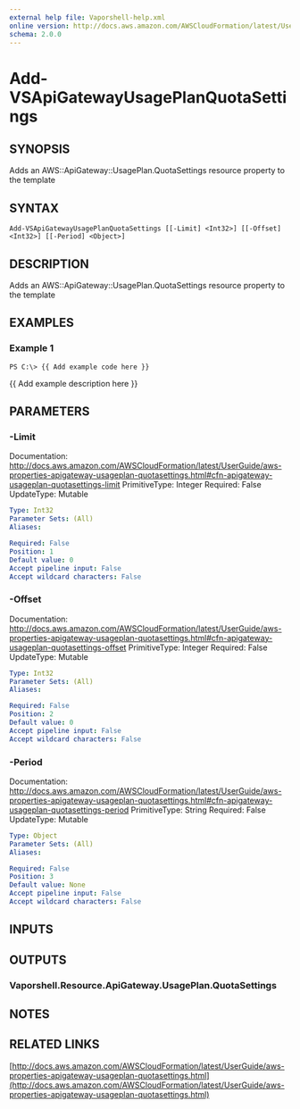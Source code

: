```yaml
---
external help file: Vaporshell-help.xml
online version: http://docs.aws.amazon.com/AWSCloudFormation/latest/UserGuide/aws-properties-apigateway-usageplan-quotasettings.html
schema: 2.0.0
---
```


# Add-VSApiGatewayUsagePlanQuotaSettings

## SYNOPSIS
Adds an AWS::ApiGateway::UsagePlan.QuotaSettings resource property to the template

## SYNTAX

```
Add-VSApiGatewayUsagePlanQuotaSettings [[-Limit] <Int32>] [[-Offset] <Int32>] [[-Period] <Object>]
```

## DESCRIPTION
Adds an AWS::ApiGateway::UsagePlan.QuotaSettings resource property to the template

## EXAMPLES

### Example 1
```
PS C:\> {{ Add example code here }}
```

{{ Add example description here }}

## PARAMETERS

### -Limit
Documentation: http://docs.aws.amazon.com/AWSCloudFormation/latest/UserGuide/aws-properties-apigateway-usageplan-quotasettings.html#cfn-apigateway-usageplan-quotasettings-limit
PrimitiveType: Integer
Required: False
UpdateType: Mutable

```yaml
Type: Int32
Parameter Sets: (All)
Aliases: 

Required: False
Position: 1
Default value: 0
Accept pipeline input: False
Accept wildcard characters: False
```

### -Offset
Documentation: http://docs.aws.amazon.com/AWSCloudFormation/latest/UserGuide/aws-properties-apigateway-usageplan-quotasettings.html#cfn-apigateway-usageplan-quotasettings-offset
PrimitiveType: Integer
Required: False
UpdateType: Mutable

```yaml
Type: Int32
Parameter Sets: (All)
Aliases: 

Required: False
Position: 2
Default value: 0
Accept pipeline input: False
Accept wildcard characters: False
```

### -Period
Documentation: http://docs.aws.amazon.com/AWSCloudFormation/latest/UserGuide/aws-properties-apigateway-usageplan-quotasettings.html#cfn-apigateway-usageplan-quotasettings-period
PrimitiveType: String
Required: False
UpdateType: Mutable

```yaml
Type: Object
Parameter Sets: (All)
Aliases: 

Required: False
Position: 3
Default value: None
Accept pipeline input: False
Accept wildcard characters: False
```

## INPUTS

## OUTPUTS

### Vaporshell.Resource.ApiGateway.UsagePlan.QuotaSettings

## NOTES

## RELATED LINKS

[http://docs.aws.amazon.com/AWSCloudFormation/latest/UserGuide/aws-properties-apigateway-usageplan-quotasettings.html](http://docs.aws.amazon.com/AWSCloudFormation/latest/UserGuide/aws-properties-apigateway-usageplan-quotasettings.html)

